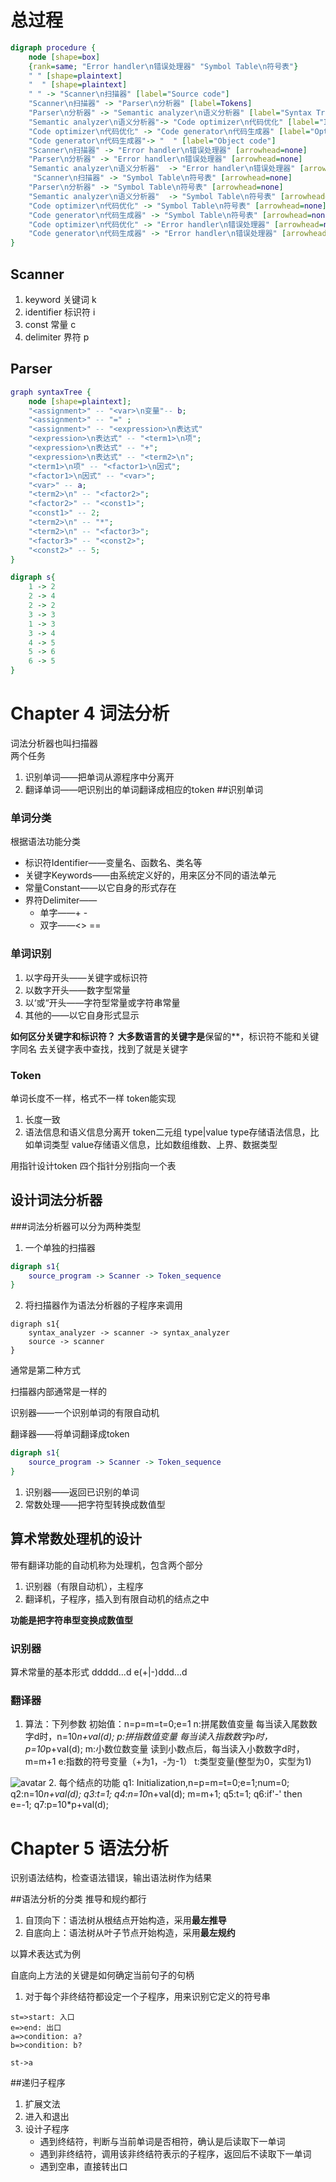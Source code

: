 # 总过程
```dot
digraph procedure {
    node [shape=box]
    {rank=same; "Error handler\n错误处理器" "Symbol Table\n符号表"}
    " " [shape=plaintext]
    "  " [shape=plaintext]
    " " -> "Scanner\n扫描器" [label="Source code"]
    "Scanner\n扫描器" -> "Parser\n分析器" [label=Tokens]
    "Parser\n分析器" -> "Semantic analyzer\n语义分析器" [label="Syntax Tree语法树"]
    "Semantic analyzer\n语义分析器"-> "Code optimizer\n代码优化" [label="Intermediate code"]
    "Code optimizer\n代码优化" -> "Code generator\n代码生成器" [label="Optimized intermediate code优化中间代码"]
    "Code generator\n代码生成器"-> "  " [label="Object code"]
    "Scanner\n扫描器" -> "Error handler\n错误处理器" [arrowhead=none]
    "Parser\n分析器" -> "Error handler\n错误处理器" [arrowhead=none]
    "Semantic analyzer\n语义分析器"  -> "Error handler\n错误处理器" [arrowhead=none]
     "Scanner\n扫描器" -> "Symbol Table\n符号表" [arrowhead=none]
    "Parser\n分析器" -> "Symbol Table\n符号表" [arrowhead=none]
    "Semantic analyzer\n语义分析器"  -> "Symbol Table\n符号表" [arrowhead=none]
    "Code optimizer\n代码优化" -> "Symbol Table\n符号表" [arrowhead=none]
    "Code generator\n代码生成器" -> "Symbol Table\n符号表" [arrowhead=none]
    "Code optimizer\n代码优化" -> "Error handler\n错误处理器" [arrowhead=none]
    "Code generator\n代码生成器" -> "Error handler\n错误处理器" [arrowhead=none]
}
```

## Scanner
1. keyword 关键词 k
2. identifier 标识符 i
3. const 常量 c
4. delimiter 界符 p

## Parser


```dot
graph syntaxTree {
    node [shape=plaintext];
    "<assignment>" -- "<var>\n变量"-- b;
    "<assignment>" -- "=" ;
    "<assignment>" -- "<expression>\n表达式"
    "<expression>\n表达式" -- "<term1>\n项";
    "<expression>\n表达式" -- "+";
    "<expression>\n表达式" -- "<term2>\n";
    "<term1>\n项" -- "<factor1>\n因式";
    "<factor1>\n因式" -- "<var>";
    "<var>" -- a;
    "<term2>\n" -- "<factor2>";
    "<factor2>" -- "<const1>";
    "<const1>" -- 2;
    "<term2>\n" -- "*";
    "<term2>\n" -- "<factor3>";
    "<factor3>" -- "<const2>";
    "<const2>" -- 5;
}
```

```dot
digraph s{
    1 -> 2
    2 -> 4
    2 -> 2
    3 -> 3
    1 -> 3
    3 -> 4
    4 -> 5
    5 -> 6
    6 -> 5
}
```
# Chapter 4 词法分析
词法分析器也叫扫描器  
两个任务
1. 识别单词——把单词从源程序中分离开
2. 翻译单词——吧识别出的单词翻译成相应的token
##识别单词
### 单词分类
根据语法功能分类
* 标识符Identifier——变量名、函数名、类名等
* 关键字Keywords——由系统定义好的，用来区分不同的语法单元
* 常量Constant——以它自身的形式存在
* 界符Delimiter——
    * 单字——+ -
    * 双字——<> ==
### 单词识别
1. 以字母开头——关键字或标识符
2. 以数字开头——数字型常量
3. 以‘或“开头——字符型常量或字符串常量
4. 其他的——以它自身形式显示

**如何区分关键字和标识符？
大多数语言的关键字是**保留的**，标识符不能和关键字同名
去关键字表中查找，找到了就是关键字

### Token
单词长度不一样，格式不一样
token能实现
1. 长度一致
2. 语法信息和语义信息分离开
token二元组 type|value
type存储语法信息，比如单词类型
value存储语义信息，比如数组维数、上界、数据类型

用指针设计token
四个指针分别指向一个表

## 设计词法分析器
###词法分析器可以分为两种类型
1. 一个单独的扫描器
```dot
digraph s1{
    source_program -> Scanner -> Token_sequence
}
```
2. 将扫描器作为语法分析器的子程序来调用
```dot{engine="twopi"}
digraph s1{
    syntax_analyzer -> scanner -> syntax_analyzer
    source -> scanner
}
```
通常是第二种方式

扫描器内部通常是一样的

识别器——一个识别单词的有限自动机

翻译器——将单词翻译成token
```dot
digraph s1{
    source_program -> Scanner -> Token_sequence
}
```

1. 识别器——返回已识别的单词
2. 常数处理——把字符型转换成数值型

## 算术常数处理机的设计

带有翻译功能的自动机称为处理机，包含两个部分
1. 识别器（有限自动机），主程序
2. 翻译机，子程序，插入到有限自动机的结点之中

**功能是把字符串型变换成数值型**

### 识别器
算术常量的基本形式
ddddd...d e(+|-)ddd...d

### 翻译器
1. 算法：下列参数
初始值：n=p=m=t=0;e=1
n:拼尾数值变量
    每当读入尾数数字d时，n=10*n+val(d);
p:拼指数值变量
    每当读入指数数字p时，p=10*p+val(d);
m:小数位数变量
    读到小数点后，每当读入小数数字d时，m=m+1
e:指数的符号变量（+为1，-为-1）
t:类型变量(整型为0，实型为1)

![avatar](/translator.png)
2. 每个结点的功能
q1: Initialization,n=p=m=t=0;e=1;num=0;
q2:n=10*n+val(d);
q3:t=1;
q4:n=10*n+val(d); m=m+1;
q5:t=1;
q6:if'-' then e=-1;
q7:p=10*p+val(d);

# Chapter 5 语法分析

识别语法结构，检查语法错误，输出语法树作为结果

##语法分析的分类
推导和规约都行
1. 自顶向下：语法树从根结点开始构造，采用**最左推导**
2. 自底向上：语法树从叶子节点开始构造，采用**最左规约**

以算术表达式为例

自底向上方法的关键是如何确定当前句子的句柄

1. 对于每个非终结符都设定一个子程序，用来识别它定义的符号串

```flow
st=>start: 入口
e=>end: 出口
a=>condition: a?
b=>condition: b?

st->a
```

##递归子程序
1. 扩展文法
2. 进入和退出
3. 设计子程序
    * 遇到终结符，判断与当前单词是否相符，确认是后读取下一单词
    * 遇到非终结符，调用该非终结符表示的子程序，返回后不读取下一单词
    * 遇到空串，直接转出口